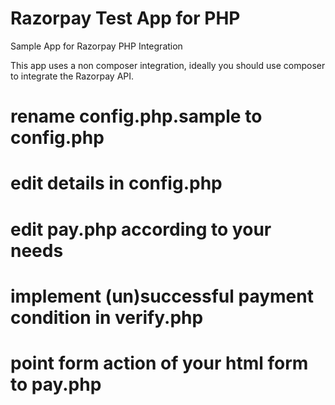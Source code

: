# Razorpay Test App for PHP
Sample App for Razorpay PHP Integration

This app uses a non composer integration, ideally you should use composer to integrate the Razorpay API.

# rename config.php.sample to config.php
# edit details in config.php
# edit pay.php according to your needs
# implement (un)successful payment condition in verify.php
# point form action of your html form to pay.php